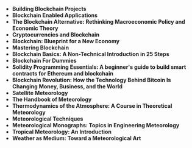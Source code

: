 <ul>
 <li><b><a target="_blank" href="https://github.com/manjunath5496/Meteorology-Books/blob/master/mgy(1).pdf" style="text-decoration:none;">Building Blockchain Projects</a></b></li>
 <li><b><a target="_blank" href="https://github.com/manjunath5496/Meteorology-Books/blob/master/mgy(2).pdf" style="text-decoration:none;">Blockchain Enabled Applications </a></b></li>
                                <li><b><a target="_blank" href="https://github.com/manjunath5496/Meteorology-Books/blob/master/mgy(3).pdf" style="text-decoration:none;">The Blockchain Alternative: Rethinking Macroeconomic Policy and Economic Theory</a></b></li>
 <li><b><a target="_blank" href="https://github.com/manjunath5496/Meteorology-Books/blob/master/mgy(4).pdf" style="text-decoration:none;">Cryptocurrencies and Blockchain </a></b></li>                              
<li><b><a target="_blank" href="https://github.com/manjunath5496/Meteorology-Books/blob/master/mgy(5).pdf" style="text-decoration:none;">Blockchain: Blueprint for a New Economy</a></b></li>
<li><b><a target="_blank" href="https://github.com/manjunath5496/Meteorology-Books/blob/master/mgy(6).pdf" style="text-decoration:none;">Mastering Blockchain</a></b></li>
 
  <li><b><a target="_blank" href="https://github.com/manjunath5496/Meteorology-Books/blob/master/mgy(7).pdf" style="text-decoration:none;">Blockchain Basics: A Non-Technical Introduction in 25 Steps</a></b></li>
 <li><b><a target="_blank" href="https://github.com/manjunath5496/Meteorology-Books/blob/master/mgy(8).pdf" style="text-decoration:none;">Blockchain For Dummies </a></b></li>
                               
 <li><b><a target="_blank" href="https://github.com/manjunath5496/Meteorology-Books/blob/master/mgy(10).pdf" style="text-decoration:none;">Solidity Programming Essentials: A beginner's guide to build smart contracts for Ethereum and blockchain </a></b></li>                              
<li><b><a target="_blank" href="https://github.com/manjunath5496/Meteorology-Books/blob/master/mgy(11).pdf" style="text-decoration:none;">Blockchain Revolution: How the Technology Behind Bitcoin Is Changing Money, Business, and the World</a></b></li>
<li><b><a target="_blank" href="https://github.com/manjunath5496/Meteorology-Books/blob/master/mgy(12).pdf" style="text-decoration:none;">Satellite Meteorology</a></b></li>
               <li><b><a target="_blank" href="https://github.com/manjunath5496/Meteorology-Books/blob/master/mgy(13).pdf" style="text-decoration:none;">The Handbook of Meteorology</a></b></li>
 <li><b><a target="_blank" href="https://github.com/manjunath5496/Meteorology-Books/blob/master/mgy(14).pdf" style="text-decoration:none;">Thermodynamics of the Atmosphere: A Course in Theoretical Meteorology </a></b></li>                              
<li><b><a target="_blank" href="https://github.com/manjunath5496/Meteorology-Books/blob/master/mgy(15).pdf" style="text-decoration:none;">Meteorological Techniques</a></b></li>
<li><b><a target="_blank" href="https://github.com/manjunath5496/Meteorology-Books/blob/master/mgy(16).pdf" style="text-decoration:none;">Meteorological Monographs: Topics in Engineering Meteorology </a></b></li>
 <li><b><a target="_blank" href="https://github.com/manjunath5496/Meteorology-Books/blob/master/mgy(17).pdf" style="text-decoration:none;">Tropical Meteorology: An Introduction</a></b></li>
<li><b><a target="_blank" href="https://github.com/manjunath5496/Meteorology-Books/blob/master/mgy(18).pdf" style="text-decoration:none;">Weather as Medium: Toward a Meteorological Art</a></b></li>
 
 
  </ul>
